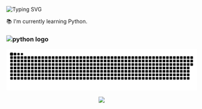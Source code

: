 <p align="left"> </p>

![Typing SVG](https://readme-typing-svg.demolab.com?font=Fira+Code&pause=1000&color=FFFFFF&width=435&lines=Hi+👋+I'm+xSXGx.+Welcome!)


📚 I'm currently learning Python.
### <img src="https://cdn.jsdelivr.net/gh/devicons/devicon/icons/python/python-original.svg" height="30" alt="python logo"  />

![Snake animation](https://github.com/xSXGx/xSXGx/blob/master/GridSnake.svg)


<div align="center">
  <img src="https://profile-counter.glitch.me/xSXGx/count.svg?"  />
</div>

###
